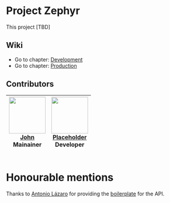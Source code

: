 # Project Zephyr

This project [TBD]

## Wiki
- Go to chapter: [Development](./docs/DEVELOPMENT.md)
- Go to chapter: [Production](./docs/PRODUCTION.md)

## Contributors

| <img src="https://avatars1.githubusercontent.com/u/14125058?s=460&v=4" width="100px;" alt="" /><br> [John](https://github.com/john-ghatas)<br>Mainainer<br><br> | <img src="https://avatars3.githubusercontent.com/u/72472142?s=460&v=4" width="100px;" alt="" /><br> [Placeholder](URLTOGIT)<br>Developer<br><br> |
| :-------------------------------------------------------------------------------------------------------------------------------------------------------------: | :---------------------------------------------------------------------------------------------------------------------------------------------------------: |

# Honourable mentions
Thanks to [Antonio Lázaro](https://github.com/antonio-lazaro) for providing the [boilerplate](https://github.com/antonio-lazaro/prisma-express-typescript-boilerplate) for the API.
